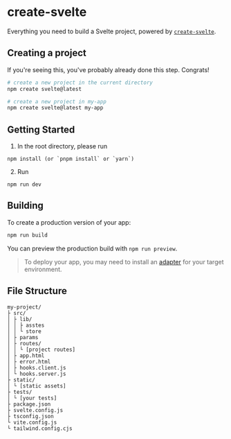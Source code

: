 # create-svelte

Everything you need to build a Svelte project, powered by [`create-svelte`](https://github.com/sveltejs/kit/tree/master/packages/create-svelte).

## Creating a project

If you're seeing this, you've probably already done this step. Congrats!

```bash
# create a new project in the current directory
npm create svelte@latest

# create a new project in my-app
npm create svelte@latest my-app
```

## Getting Started

1. In the root directory, please run 

```
npm install (or `pnpm install` or `yarn`)
```

2. Run 

```
npm run dev
```

## Building

To create a production version of your app:

```bash
npm run build
```

You can preview the production build with `npm run preview`.

> To deploy your app, you may need to install an [adapter](https://kit.svelte.dev/docs/adapters) for your target environment.

## File Structure
```
my-project/
├ src/
│ ├ lib/
│ │ ├ asstes
│ │ └ store
│ ├ params
│ ├ routes/
│ │ └ [project routes]
│ ├ app.html
│ ├ error.html
│ ├ hooks.client.js
│ └ hooks.server.js
├ static/
│ └ [static assets]
├ tests/
│ └ [your tests]
├ package.json
├ svelte.config.js
├ tsconfig.json
└ vite.config.js
└ tailwind.config.cjs
```
